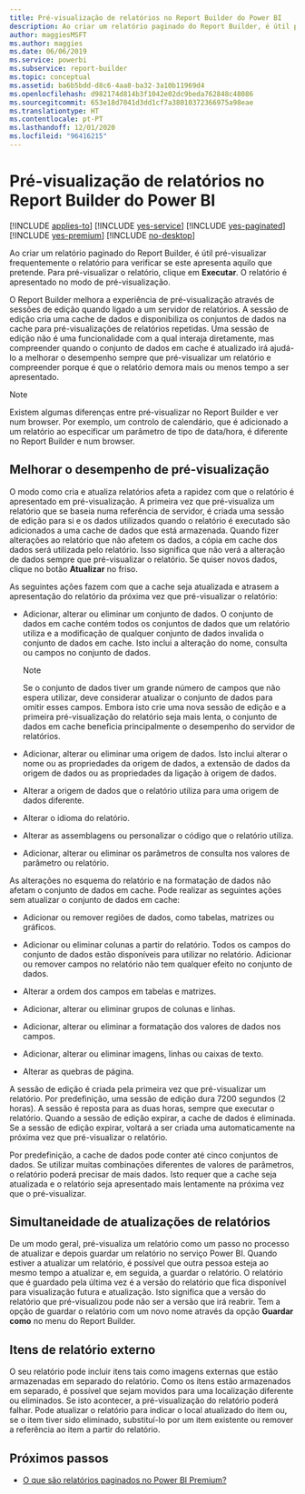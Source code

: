 ```yaml
---
title: Pré-visualização de relatórios no Report Builder do Power BI
description: Ao criar um relatório paginado do Report Builder, é útil pré-visualizar frequentemente o relatório para verificar se este apresenta aquilo que pretende.
author: maggiesMSFT
ms.author: maggies
ms.date: 06/06/2019
ms.service: powerbi
ms.subservice: report-builder
ms.topic: conceptual
ms.assetid: ba6b5bdd-d8c6-4aa8-ba32-3a10b11969d4
ms.openlocfilehash: d982174d814b3f1042e02dc9beda762848c48086
ms.sourcegitcommit: 653e18d7041d3dd1cf7a38010372366975a98eae
ms.translationtype: HT
ms.contentlocale: pt-PT
ms.lasthandoff: 12/01/2020
ms.locfileid: "96416215"
---
```

# <a name="previewing-reports-in-power-bi-report-builder"></a>Pré-visualização de relatórios no Report Builder do Power BI

[!INCLUDE [applies-to](../includes/applies-to.md)] [!INCLUDE [yes-service](../includes/yes-service.md)] [!INCLUDE [yes-paginated](../includes/yes-paginated.md)] [!INCLUDE [yes-premium](../includes/yes-premium.md)] [!INCLUDE [no-desktop](../includes/no-desktop.md)] 

Ao criar um relatório paginado do Report Builder, é útil pré-visualizar frequentemente o relatório para verificar se este apresenta aquilo que pretende. Para pré-visualizar o relatório, clique em **Executar**. O relatório é apresentado no modo de pré-visualização.  
  
 O Report Builder melhora a experiência de pré-visualização através de sessões de edição quando ligado a um servidor de relatórios. A sessão de edição cria uma cache de dados e disponibiliza os conjuntos de dados na cache para pré-visualizações de relatórios repetidas. Uma sessão de edição não é uma funcionalidade com a qual interaja diretamente, mas compreender quando o conjunto de dados em cache é atualizado irá ajudá-lo a melhorar o desempenho sempre que pré-visualizar um relatório e compreender porque é que o relatório demora mais ou menos tempo a ser apresentado.  

  
> [!NOTE]  
> Existem algumas diferenças entre pré-visualizar no Report Builder e ver num browser. Por exemplo, um controlo de calendário, que é adicionado a um relatório ao especificar um parâmetro de tipo de data/hora, é diferente no Report Builder e num browser. 
  
## <a name="improving-preview-performance"></a>Melhorar o desempenho de pré-visualização  
 O modo como cria e atualiza relatórios afeta a rapidez com que o relatório é apresentado em pré-visualização. A primeira vez que pré-visualiza um relatório que se baseia numa referência de servidor, é criada uma sessão de edição para si e os dados utilizados quando o relatório é executado são adicionados a uma cache de dados que está armazenada. Quando fizer alterações ao relatório que não afetem os dados, a cópia em cache dos dados será utilizada pelo relatório. Isso significa que não verá a alteração de dados sempre que pré-visualizar o relatório. Se quiser novos dados, clique no botão **Atualizar** no friso.  
  
 As seguintes ações fazem com que a cache seja atualizada e atrasem a apresentação do relatório da próxima vez que pré-visualizar o relatório:  
  
-   Adicionar, alterar ou eliminar um conjunto de dados. O conjunto de dados em cache contém todos os conjuntos de dados que um relatório utiliza e a modificação de qualquer conjunto de dados invalida o conjunto de dados em cache. Isto inclui a alteração do nome, consulta ou campos no conjunto de dados.  
  
    > [!NOTE]  
    >  Se o conjunto de dados tiver um grande número de campos que não espera utilizar, deve considerar atualizar o conjunto de dados para omitir esses campos. Embora isto crie uma nova sessão de edição e a primeira pré-visualização do relatório seja mais lenta, o conjunto de dados em cache beneficia principalmente o desempenho do servidor de relatórios.  
  
-   Adicionar, alterar ou eliminar uma origem de dados. Isto inclui alterar o nome ou as propriedades da origem de dados, a extensão de dados da origem de dados ou as propriedades da ligação à origem de dados.  
  
-   Alterar a origem de dados que o relatório utiliza para uma origem de dados diferente.  
  
-   Alterar o idioma do relatório.  
  
-   Alterar as assemblagens ou personalizar o código que o relatório utiliza.  
  
-   Adicionar, alterar ou eliminar os parâmetros de consulta nos valores de parâmetro ou relatório.  
  
 As alterações no esquema do relatório e na formatação de dados não afetam o conjunto de dados em cache. Pode realizar as seguintes ações sem atualizar o conjunto de dados em cache:  
  
-   Adicionar ou remover regiões de dados, como tabelas, matrizes ou gráficos.  
  
-   Adicionar ou eliminar colunas a partir do relatório. Todos os campos do conjunto de dados estão disponíveis para utilizar no relatório. Adicionar ou remover campos no relatório não tem qualquer efeito no conjunto de dados.  
  
-   Alterar a ordem dos campos em tabelas e matrizes.  
  
-   Adicionar, alterar ou eliminar grupos de colunas e linhas.  
  
-   Adicionar, alterar ou eliminar a formatação dos valores de dados nos campos.  
  
-   Adicionar, alterar ou eliminar imagens, linhas ou caixas de texto.  
  
-   Alterar as quebras de página.  
  
A sessão de edição é criada pela primeira vez que pré-visualizar um relatório. Por predefinição, uma sessão de edição dura 7200 segundos (2 horas). A sessão é reposta para as duas horas, sempre que executar o relatório. Quando a sessão de edição expirar, a cache de dados é eliminada. Se a sessão de edição expirar, voltará a ser criada uma automaticamente na próxima vez que pré-visualizar o relatório.
  
Por predefinição, a cache de dados pode conter até cinco conjuntos de dados. Se utilizar muitas combinações diferentes de valores de parâmetros, o relatório poderá precisar de mais dados. Isto requer que a cache seja atualizada e o relatório seja apresentado mais lentamente na próxima vez que o pré-visualizar. 
  
## <a name="concurrency-of-report-updates"></a>Simultaneidade de atualizações de relatórios  
De um modo geral, pré-visualiza um relatório como um passo no processo de atualizar e depois guardar um relatório no serviço Power BI. Quando estiver a atualizar um relatório, é possível que outra pessoa esteja ao mesmo tempo a atualizar e, em seguida, a guardar o relatório. O relatório que é guardado pela última vez é a versão do relatório que fica disponível para visualização futura e atualização. Isto significa que a versão do relatório que pré-visualizou pode não ser a versão que irá reabrir. Tem a opção de guardar o relatório com um novo nome através da opção **Guardar como** no menu do Report Builder.  
  
## <a name="external-report-items"></a>Itens de relatório externo  
 O seu relatório pode incluir itens tais como imagens externas que estão armazenadas em separado do relatório. Como os itens estão armazenados em separado, é possível que sejam movidos para uma localização diferente ou eliminados. Se isto acontecer, a pré-visualização do relatório poderá falhar. Pode atualizar o relatório para indicar o local atualizado do item ou, se o item tiver sido eliminado, substituí-lo por um item existente ou remover a referência ao item a partir do relatório.  
  
## <a name="next-steps"></a>Próximos passos

- [O que são relatórios paginados no Power BI Premium?](paginated-reports-report-builder-power-bi.md)
  
